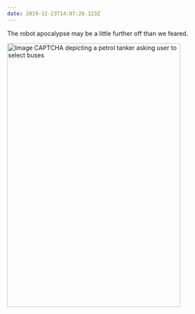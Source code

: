 ```yaml
---
date: 2019-12-23T14:07:28.123Z
---
```


The robot apocalypse may be a little further off than we feared.

<img src="/assets/notes/robot-apocalypse.jpg" srcset="/assets/notes/robot-apocalypse.jpg 400w, /assets/notes/robot-apocalypse@2x.jpg 800w" alt="Image CAPTCHA depicting a petrol tanker asking user to select buses" width="400" height="609">
